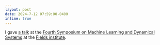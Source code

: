 ```yaml
---
layout: post
date: 2024-7-12 07:59:00-0400
inline: true
---
```


I gave [a talk](https://youtu.be/YGdXHo3M2gE) at the [Fourth Symposium on Machine Learning and Dynamical Systems](http://www.fields.utoronto.ca/activities/24-25/machine-learning) at the [Fields institute](http://www.fields.utoronto.ca/).
